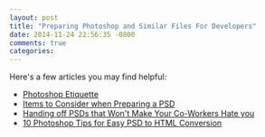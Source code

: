 ```yaml
---
layout: post
title: "Preparing Photoshop and Similar Files For Developers"
date: 2014-11-24 22:56:35 -0800
comments: true
categories:
---
```


Here's a few articles you may find helpful:

* [Photoshop Etiquette](http://photoshopetiquette.com/)
* [Items to Consider when Preparing a PSD](http://twosixcode.com/notes/view/items-to-consider-when-preparing-a-psd-for-handoff-to-a-web-developer)
* [Handing off PSDs that Won't Make Your Co-Workers Hate you](http://viget.com/inspire/handing-off-psds-that-wont-make-your-co-workers-hate-you)
* [10 Photoshop Tips for Easy PSD to HTML Conversion](http://xhtmlized.com/blog/10-photoshop-tips-easy-psd-html-conversion/)
